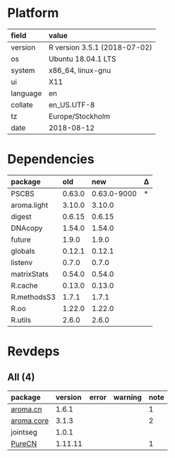 # Platform

|field    |value                        |
|:--------|:----------------------------|
|version  |R version 3.5.1 (2018-07-02) |
|os       |Ubuntu 18.04.1 LTS           |
|system   |x86_64, linux-gnu            |
|ui       |X11                          |
|language |en                           |
|collate  |en_US.UTF-8                  |
|tz       |Europe/Stockholm             |
|date     |2018-08-12                   |

# Dependencies

|package     |old    |new         |Δ  |
|:-----------|:------|:-----------|:--|
|PSCBS       |0.63.0 |0.63.0-9000 |*  |
|aroma.light |3.10.0 |3.10.0      |   |
|digest      |0.6.15 |0.6.15      |   |
|DNAcopy     |1.54.0 |1.54.0      |   |
|future      |1.9.0  |1.9.0       |   |
|globals     |0.12.1 |0.12.1      |   |
|listenv     |0.7.0  |0.7.0       |   |
|matrixStats |0.54.0 |0.54.0      |   |
|R.cache     |0.13.0 |0.13.0      |   |
|R.methodsS3 |1.7.1  |1.7.1       |   |
|R.oo        |1.22.0 |1.22.0      |   |
|R.utils     |2.6.0  |2.6.0       |   |

# Revdeps

## All (4)

|package                             |version |error |warning |note |
|:-----------------------------------|:-------|:-----|:-------|:----|
|[aroma.cn](problems.md#aromacn)     |1.6.1   |      |        |1    |
|[aroma.core](problems.md#aromacore) |3.1.3   |      |        |2    |
|jointseg                            |1.0.1   |      |        |     |
|[PureCN](problems.md#purecn)        |1.11.11 |      |        |1    |

